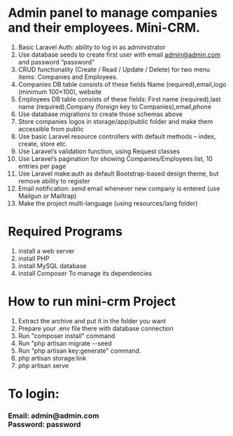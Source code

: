 # Admin panel to manage   companies and their employees. Mini-CRM.

1.	Basic Laravel Auth: ability to log in as administrator
2.	Use database seeds to create first user with 
email admin@admin.com and password “password”
3.	CRUD functionality (Create / Read / Update / Delete)
 for two menu items: Companies and Employees.
4.	Companies DB table consists of these fields
Name (required),email,logo (minimum 100×100), website
5.	Employees DB table consists of these fields: 
First name (required),last name (required),Company (foreign key to Companies),email,phone
6.	Use database migrations to create those schemas above
7.	Store companies logos in storage/app/public folder and make them accessible from public
8.	Use basic Laravel resource controllers with default methods – index, create, store etc.
9.	Use Laravel’s validation function, using Request classes
10.	Use Laravel’s pagination for showing Companies/Employees list, 10 entries per page
11.	Use Laravel make:auth as default Bootstrap-based design theme, but remove ability to register
12.	Email notification: send email whenever new company is entered (use Mailgun or Mailtrap)
13.	Make the project multi-language (using resources/lang folder)


<h1>Required Programs</h1>

1. install a web server 
2. install PHP
3. install MySQL database
4. install  Composer To manage its dependencies



<h1>How to run mini-crm Project</h1>

1. Extract the archive and put it in the folder you want
2. Prepare your .env file there with database connection  
3. Run "composer install" command
4. Run "php artisan migrate --seed
5. Run "php artisan key:generate" command.
6. php artisan storage:link
7. php artisan serve


<h1>To login:</h1>
<h3>
Email: admin@admin.com<br/>
Password: password<br/>
</h3>


